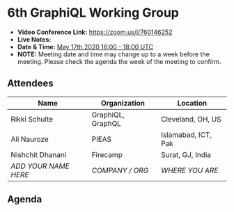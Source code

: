 # 6th GraphiQL Working Group

- **Video Conference Link:** https://zoom.us/j/760146252
- **Live Notes:**
- **Date & Time:** [May 17th 2020 16:00 - 18:00 UTC](https://www.timeanddate.com/worldclock/meetingdetails.html?year=2020&month=5&day=17&hour=16&min=0&sec=0&p1=224&p2=179&p3=136&p4=37&p5=239&p6=101&p7=152)
- **NOTE:** Meeting date and time may change up to a week before the meeting. Please check the agenda the week of the meeting to confirm.

## Attendees

<!-- NOTE: because we expect you to use github UI to do this, we ignore prettier for attendees and agenda section. this will prevent CI breakages. enjoy!-->
<!-- prettier-ignore-start -->

| Name                 | Organization      | Location            |
| -------------------- | ----------------- | ------------------- |
| Rikki Schulte        | GraphiQL, GraphQL | Cleveland, OH, US   |
| Ali Nauroze          | PIEAS             | Islamabad, ICT, Pak |
| Nishchit Dhanani     | Firecamp          | Surat, GJ, India    |
| _ADD YOUR NAME HERE_ | _COMPANY / ORG_   | _WHERE YOU ARE_     |

## Agenda


<!-- prettier-ignore-end -->
